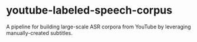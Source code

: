 # youtube-labeled-speech-corpus
A pipeline for building large-scale ASR corpora from YouTube by leveraging manually-created subtitles.
